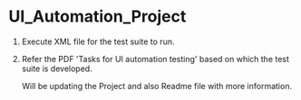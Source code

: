 # UI_Automation_Project
1. Execute XML file for the test suite to run.
2. Refer the PDF 'Tasks for UI automation testing' based on which the test suite is developed.


   Will be updating the Project and also Readme file with more information.
